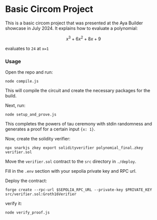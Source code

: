 # Basic Circom Project
This is a basic circom project that was presented at the Aya Builder showcase in July 2024. It explains how to evaluate a polynomial:

$$
x^3 + 6x^2 + 8x + 9
$$

evaluates to `24` at `x=1`

### Usage
Open the repo and run:
```
node compile.js
```

This will compile the circuit and create the necessary packages for the build.

Next, run:
```
node setup_and_prove.js
```
This completes the powers of tau ceremony with stdin randomness and generates a proof for a certain input `{x: 1}`.

Now, create the solidity verifier:

```
npx snarkjs zkey export solidityverifier polynomial_final.zkey verifier.sol
```

Move the `verifier.sol` contract to the `src` directory in `./deploy`.

Fill in the `.env` section with your sepolia private key and RPC url.

Deploy the contract:

```
forge create --rpc-url $SEPOLIA_RPC_URL --private-key $PRIVATE_KEY src/verifier.sol:Groth16Verifier
```

verify it:
```
node verify_proof.js
```